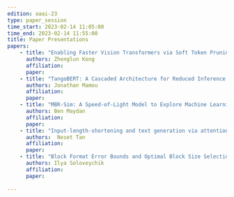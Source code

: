 ```yaml
---
edition: aaai-23
type: paper_session
time_start: 2023-02-14 11:05:00
time_end: 2023-02-14 11:55:00
title: Paper Presentations
papers: 
    - title: "Enabling Faster Vision Transformers via Soft Token Pruning"
      authors: Zhenglun Kong 
      affiliation:
      paper: 
    - title: "TangoBERT: A Cascaded Architecture for Reduced Inference Cost"
      authors: Jonathan Mamou
      affiliation: 
      paper: 
    - title: "MBR-Sim: A Speed-of-Light Model to Explore Machine Learning Accelerator Architectures"
      authors: Ben Maydan 
      affiliation:
      paper:
    - title: "Input-length-shortening and text generation via attention values"
      authors: 	Neset Tan
      affiliation:
      paper:
    - title: "Block Format Error Bounds and Optimal Block Size Selection"
      authors: Ilya Soloveychik
      affiliation:
      paper:
           
---
```

  

 

